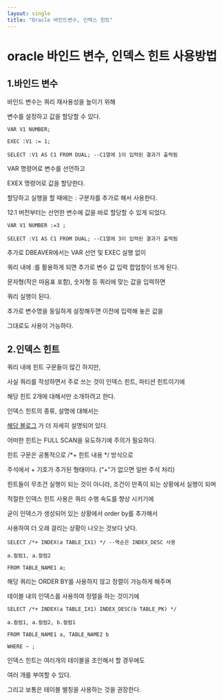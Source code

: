 ```yaml
---
layout: single
title: "Oracle 바인드변수, 인텍스 힌트"
---
```


# oracle 바인드 변수, 인덱스 힌트 사용방법

## 1.바인드 변수

바인드 변수는 쿼리 재사용성을 높이기 위해

변수를 설정하고 값을 할당할 수 있다.

```
VAR V1 NUMBER;

EXEC :V1 := 1;

SELECT :V1 AS C1 FROM DUAL; --C1열에 1이 입력된 결과가 출력됨
```

VAR 명령어로 변수를 선언하고

EXEX 명령어로 값을 할당한다.

할당하고 실행을 할 때에는 : 구분자를 추가로 해서 사용한다.

12.1 버전부터는 선언한 변수에 값을 바로 할당할 수 있게 되었다.

```
VAR V1 NUMBER :=3 ;

SELECT :V1 AS C1 FROM DUAL; --C1열에 3이 입력된 결과가 출력됨
```



추가로 DBEAVER에서는 VAR 선언 및 EXEC 실행 없이

쿼리 내에 :를 활용하게 되면 추가로 변수 값 입력 팝업창이 뜨게 된다.

문자형(작은 따음표 포함), 숫자형 등 쿼리에 맞는 값을 입력하면

쿼리 실행이 된다.

추가로 변수명을 동일하게 설정해두면 이전에 입력해 놓은 값을

그대로도 사용이 가능하다.



## 2.인덱스 힌트

쿼리 내에 힌트 구문들이 많긴 하지만,

사실 쿼리를 작성하면서 주로 쓰는 것이 인덱스 힌트, 파티션 힌트이기에

해당 힌트 2개에 대해서만 소개하려고 한다.

인덱스 힌트의 종류, 설명에 대해서는

[해당 블로그](http://dbcafe.co.kr/wiki/index.php/힌트_종류) 가 더 자세히 설명되어 있다.

어떠한 힌트는 FULL SCAN을 유도하기에 주의가 필요하다.



힌트 구문은 공통적으로 /*+ 힌트 내용 */ 방식으로

주석에서 + 기호가 추가된 형태이다. (“+”가 없으면 일반 주석 처리)

힌트들이 무조건 실행이 되는 것이 아니라, 조건이 만족이 되는 상황에서 실행이 되며

적절한 인덱스 힌트 사용은 쿼리 수행 속도를 향상 시키기에

굳이 인덱스가 생성되어 있는 상황에서 order by를 추가해서

사용하여 더 오래 걸리는 상황이 나오는 것보다 낫다.

```
SELECT /*+ INDEX(a TABLE_IX1) */ --역순은 INDEX_DESC 사용

a.컬럼1, a.컬럼2

FROM TABLE_NAME1 a;
```

해당 쿼리는 ORDER BY를 사용하지 않고 정렬이 가능하게 해주며

테이블 내의 인덱스를 사용하여 정렬을 하는 것이기에

```
SELECT /*+ INDEX(a TABLE_IX1) INDEX_DESC(b TABLE_PK) */ 

a.컬럼1, a.컬럼2, b.컬럼1

FROM TABLE_NAME1 a, TABLE_NAME2 b

WHERE ~ ;
```

인덱스 힌트는 여러개의 테이블을 조인해서 할 경우에도

여러 개를 부여할 수 있다.

그리고 보통은 테이블 별칭을 사용하는 것을 권장한다.
